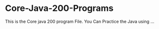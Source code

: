 # Core-Java-200-Programs
This is the Core java 200 program File. You Can Practice the Java using ...
